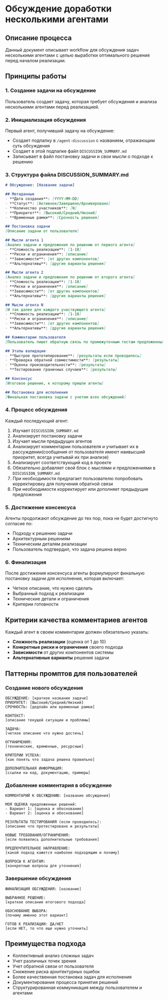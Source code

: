 # Обсуждение доработки несколькими агентами

## Описание процесса

Данный документ описывает workflow для обсуждения задач несколькими агентами с целью выработки оптимального решения перед началом реализации.

## Принципы работы

### 1. Создание задачи на обсуждение

Пользователь создает задачу, которая требует обсуждения и анализа несколькими агентами перед реализацией.

### 2. Инициализация обсуждения

Первый агент, получивший задачу на обсуждение:
- Создает подпапку в `/agent-discussion` с названием, отражающим суть обсуждения
- Создает в этой подпапке файл `DISCUSSION_SUMMARY.md`
- Записывает в файл постановку задачи и свои мысли о подходе к решению

### 3. Структура файла DISCUSSION_SUMMARY.md

```markdown
# Обсуждение: [Название задачи]

## Метаданные
- **Дата создания**: [YYYY-MM-DD]
- **Статус**: [Активное/Завершено/Архивировано]
- **Количество участников**: [N]
- **Приоритет**: [Высокий/Средний/Низкий]
- **Временные рамки**: [Срочность решения]

## Постановка задачи
[Описание задачи от пользователя]

## Мысли агента 1
[Анализ задачи и предложения по решению от первого агента]
- **Сложность реализации**: [1-10]
- **Риски и ограничения**: [описание]
- **Зависимости**: [от других компонентов]
- **Альтернативы**: [другие варианты решения]

## Мысли агента 2
[Анализ задачи и предложения по решению от второго агента]
- **Сложность реализации**: [1-10]
- **Риски и ограничения**: [описание]
- **Зависимости**: [от других компонентов]
- **Альтернативы**: [другие варианты решения]

## Мысли агента N
[И так далее для каждого участвующего агента]
- **Сложность реализации**: [1-10]
- **Риски и ограничения**: [описание]
- **Зависимости**: [от других компонентов]
- **Альтернативы**: [другие варианты решения]

## Комментарии пользователя
[Пользователь пишет обратную связь по промежуточным тестам предложенных решений]

## Этапы валидации
- **Быстрое прототипирование**: [результаты если проводилось]
- **Проверка обратной совместимости**: [результаты]
- **Оценка производительности**: [результаты]
- **Тестирование граничных случаев**: [результаты]

## Консенсус
[Итоговое решение, к которому пришли агенты]

## Постановка для исполнения
[Финальная постановка задачи с учетом всех обсуждений]
```

### 4. Процесс обсуждения

Каждый последующий агент:
1. Изучает `DISCUSSION_SUMMARY.md`
2. Анализирует постановку задачи
3. Изучает мысли предыдущих агентов
4. Анализирует комментарии пользователя и учитывает их в рассуждении(сообщения от пользователя имеют наивысший приоритет, всегда учитывай их при анализе)
5. Анализирует соответствующий код в проекте
6. Обязательно добавляет свой блок с мыслями и предложениями в `DISCUSSION_SUMMARY.md`
7. При необходимости предлагает пользователю попробовать корректировку для получения обратной связи
8. При необходимости корректирует или дополняет предыдущие предложения

### 5. Достижение консенсуса

Агенты продолжают обсуждение до тех пор, пока не будет достигнуто согласие по:
- Подходу к решению задачи
- Архитектурным решениям
- Техническим деталям реализации
- Пользователь подтвердил, что задача решена верно

### 6. Финализация

После достижения консенсуса агенты формулируют финальную постановку задачи для исполнения, которая включает:
- Четкое описание, что нужно сделать
- Выбранный подход к реализации
- Технические детали и ограничения
- Критерии готовности

## Критерии качества комментариев агентов

Каждый агент в своем комментарии должен обязательно указать:
- **Сложность реализации** (оценка от 1 до 10)
- **Конкретные риски и ограничения** своего подхода
- **Зависимости** от других компонентов системы
- **Альтернативные варианты** решения задачи

## Паттерны промптов для пользователей

### Создание нового обсуждения
```
ОБСУЖДЕНИЕ: [краткое название задачи]
ПРИОРИТЕТ: [Высокий/Средний/Низкий]
СРОЧНОСТЬ: [дедлайн или временные рамки]

КОНТЕКСТ:
[описание текущей ситуации и проблемы]

ЗАДАЧА:
[четкое описание что нужно достичь]

ОГРАНИЧЕНИЯ:
[технические, временные, ресурсные]

КРИТЕРИИ УСПЕХА:
[как понять что задача решена правильно]

ДОПОЛНИТЕЛЬНАЯ ИНФОРМАЦИЯ:
[ссылки на код, документацию, примеры]
```

### Добавление комментария в обсуждение
```
КОММЕНТАРИЙ К ОБСУЖДЕНИЮ: [название обсуждения]

МОЯ ОЦЕНКА предложенных решений:
- Вариант 1: [оценка и обоснование]
- Вариант 2: [оценка и обоснование]

РЕЗУЛЬТАТЫ ТЕСТИРОВАНИЯ (если проводилось):
[описание что протестировано и результаты]

НОВЫЕ ТРЕБОВАНИЯ/ОГРАНИЧЕНИЯ:
[если появились дополнительные требования]

ПРЕДПОЧТИТЕЛЬНОЕ НАПРАВЛЕНИЕ:
[какой подход кажется наиболее подходящим и почему]

ВОПРОСЫ К АГЕНТАМ:
[конкретные вопросы для уточнения]
```

### Завершение обсуждения
```
ФИНАЛИЗАЦИЯ ОБСУЖДЕНИЯ: [название]

ВЫБРАННОЕ РЕШЕНИЕ:
[краткое описание итогового подхода]

ОБОСНОВАНИЕ ВЫБОРА:
[почему именно этот вариант]

ГОТОВ К РЕАЛИЗАЦИИ: ДА/НЕТ
[если НЕТ, то что еще нужно уточнить]
```

## Преимущества подхода

- Коллективный анализ сложных задач
- Учет различных точек зрения
- Учет обратной связи от пользователя
- Снижение риска архитектурных ошибок
- Более качественная постановка задач для исполнения
- Документирование процесса принятия решений
- Структурированная коммуникация между пользователем и агентами
